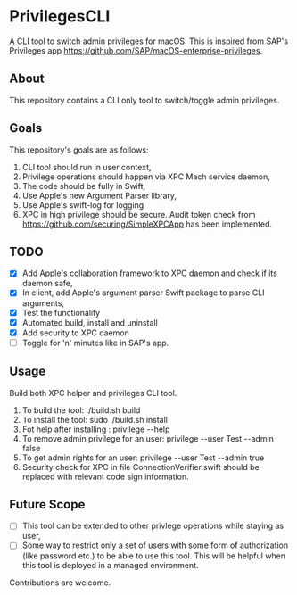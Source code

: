 # PrivilegesCLI
A CLI tool to switch admin privileges for macOS. This is inspired from SAP's Privileges app https://github.com/SAP/macOS-enterprise-privileges. 

## About
This repository contains a CLI only tool to switch/toggle admin privileges.

## Goals
This repository's goals are as follows:
1. CLI tool should run in user context,
2. Privilege operations should happen via XPC Mach service daemon,
3. The code should be fully in Swift,
4. Use Apple's new Argument Parser library,
5. Use Apple's swift-log for logging
6. XPC in high privilege should be secure. Audit token check from https://github.com/securing/SimpleXPCApp 
has been implemented.

## TODO
- [x] Add Apple's collaboration framework to XPC daemon and check if its daemon safe,
- [x] In client, add Apple's argument parser Swift package to parse CLI arguments,
- [x] Test the functionality
- [x] Automated build, install and uninstall 
- [x] Add security to XPC daemon
- [ ] Toggle for 'n' minutes like in SAP's app.

## Usage
Build both XPC helper and privileges CLI tool. 
1. To build the tool: ./build.sh build
2. To install the tool: sudo ./build.sh install
3. Fot help after installing : privilege --help
4. To remove admin privilege for an user: privilege --user Test --admin false
5. To get admin rights for an user: privilege --user Test --admin true
6. Security check for XPC in file ConnectionVerifier.swift should be replaced with 
relevant code sign information.

## Future Scope
- [ ] This tool can be extended to other privlege operations while staying as user,
- [ ] Some way to restrict only a set of users with some form of authorization (like password etc.) to 
be able to use this tool. This will be helpful when this tool is deployed in a managed environment.

Contributions are welcome.
